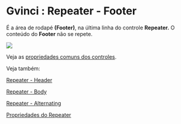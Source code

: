 # Gvinci : Repeater - Footer

É a área de rodapé **\(Footer\)**, na última linha do controle **Repeater.** O conteúdo do **Footer** não se repete.

![](http://www.gvinci.com.br/manual/footer-repeater.zoom76.png)

Veja as [propriedades comuns dos controles](http://www.gvinci.com.br/manual/propriedades_comuns_de_control.htm).

Veja também:

[Repeater - Header](http://www.gvinci.com.br/manual/repeater___header.htm)

[Repeater - Body](http://www.gvinci.com.br/manual/repeater___body.htm)

[Repeater - Alternating](http://www.gvinci.com.br/manual/repeater___alternating.htm)

[Propriedades do Repeater](http://www.gvinci.com.br/manual/propriedades_do_repeater.htm)


